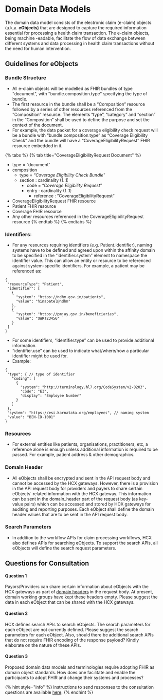 # Domain Data Models

The domain data model consists of the electronic claim (e-claim) objects (a.k.a. **eObjects)** that are designed to capture the required information essential for processing a health claim transaction. The e-claim objects, being machine -eadable, facilitate the flow of data exchange between different systems and data processing in health claim transactions without the need for human intervention.

## Guidelines for eObjects

### Bundle Structure

* All e-claim objects will be modelled as FHIR bundles of type "document", with "bundle.composition.type" specifying the type of bundle.
* The first resource in the bundle shall be a “Composition” resource followed by a series of other resources referenced from the “Composition” resource. The elements “type”, “category” and “section” in the “Composition” shall be used to define the purpose and set the context of the document.
* For example, the data packet for a coverage eligibility check request will be a bundle with “bundle.composition.type” as “Coverage Eligibility Check” and the bundle will have a “CoverageEligibilityRequest” FHIR resource embedded in it.

{% tabs %}
{% tab title="CoverageEligibilityRequest Document" %}
* type = “document”
* composition
  * type = “_Coverage Eligibility Check Bundle_”
  * section : cardinality (1..1)
    * code = “_Coverage Eligibility Request_”
    * entry : cardinality (1..1)
      * reference : “CoverageEligibilityRequest”
* CoverageEligibilityRequest FHIR resource
* Patient FHIR resource
* Coverage FHIR resource
* Any other resources referenced in the CoverageEligibilityRequest resource
{% endtab %}
{% endtabs %}

### Identifiers:

* For any resources requiring identifiers (e.g. Patient.identifier), naming systems have to be defined and agreed upon within the affinity domain to be specified in the “identifier.system” element to namespace the identifier value. This can allow an entity or resource to be referenced against system-specific identifiers. For example, a patient may be referenced as:

```
{
 "resourceType": "Patient",
 "identifier": [
   {
     "system": "https://ndhm.gov.in/patients",
     "value": "hinapatel@ndhm"
   },
   {
     "system": "https://pmjay.gov.in/beneficiaries",
     "value": "QWRT23456"
   }
 ]
}
```

* For some identifiers, “identifier.type” can be used to provide additional information.
* “identifier.use” can be used to indicate what/where/how a particular identifier might be used for.
* Example:

```
{
 "type": { // type of identifier
   "coding": [
     {
       "system": "http://terminology.hl7.org/CodeSystem/v2-0203",
       "code": "EI",
       "display": "Employee Number"
     }
   ]
 },
 "system": "https://esi.karnataka.org/employees", // naming system
 "value": "BEN-ID-1001"
}
```

### Resources

* For external entities like patients, organisations, practitioners, etc, a reference alone is enough unless additional information is required to be passed. For example, patient address & other demographics.

### Domain Header

* All eObjects shall be encrypted and sent in the API request body and cannot be accessed by the HCX gateways. However, there is a provision in the API request body for providers and payers to share certain eObjects' related information with the HCX gateway. This information can be sent in the domain\_header part of the request body (as key-value pairs) which can be accessed and stored by HCX gateways for auditing and reporting purposes. Each eObject shall define the domain header values that are to be sent in the API request body.

### Search Parameters

* In addition to the workflow APIs for claim processing workflows, HCX also defines APIs for searching eObjects. To support the search APIs, all eObjects will define the search request parameters.

## Questions for Consultation

#### Question 1

Payors/Providers can share certain information about eObjects with the HCX gateways as part of [domain headers](./#domain-header) in the request body. At present, domain working groups have kept these headers empty. Please suggest the data in each eObject that can be shared with the HCX gateways.

#### Question 2

HCX defines search APIs to search eObjects. The search parameters for each eObject are not currently defined. Please suggest the search parameters for each eObject. Also, should there be additional search APIs that do not require FHIR encoding of the response payload? Kindly elaborate on the nature of these APIs.&#x20;

#### Question 3

Proposed domain data models and terminologies require adopting FHIR as domain object standards. How does one facilitate and enable the participants to adopt FHIR and change their systems and processes?

{% hint style="info" %}
Instructions to send responses to the consultation questions are available [here](../../../how-to-submit-responses.md).
{% endhint %}

